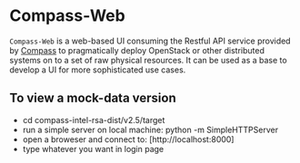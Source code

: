Compass-Web
===========

`Compass-Web` is a web-based UI consuming the Restful API service provided by [Compass](https://github.com/stackforge/compass-core) to pragmatically deploy  OpenStack or other distributed systems on to a set of raw physical resources.  It can be used as a base to develop a UI for more sophisticated use cases.

## To view a mock-data version

- cd compass-intel-rsa-dist/v2.5/target
- run a simple server on local machine: python -m SimpleHTTPServer
- open a broweser and connect to: [http://localhost:8000]
- type whatever you want in login page
